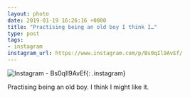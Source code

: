 ```yaml
---
layout: photo
date: 2019-01-19 16:26:16 +0000
title: "Practising being an old boy I think I…"
type: post
tags:
- instagram
instagram_url: https://www.instagram.com/p/Bs0qIl9AvEf/
---
```


![Instagram - Bs0qIl9AvEf](https://colinseymour.co.uk/img/Bs0qIl9AvEf.jpg){: .instagram}

Practising being an old boy. I think I might like it.
